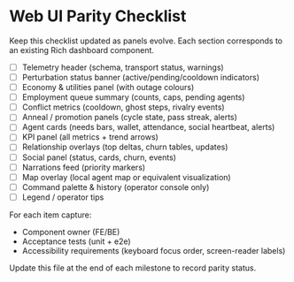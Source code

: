 # Web UI Parity Checklist

Keep this checklist updated as panels evolve. Each section corresponds to an existing Rich dashboard component.

- [ ] Telemetry header (schema, transport status, warnings)
- [ ] Perturbation status banner (active/pending/cooldown indicators)
- [ ] Economy & utilities panel (with outage colours)
- [ ] Employment queue summary (counts, caps, pending agents)
- [ ] Conflict metrics (cooldown, ghost steps, rivalry events)
- [ ] Anneal / promotion panels (cycle state, pass streak, alerts)
- [ ] Agent cards (needs bars, wallet, attendance, social heartbeat, alerts)
- [ ] KPI panel (all metrics + trend arrows)
- [ ] Relationship overlays (top deltas, churn tables, updates)
- [ ] Social panel (status, cards, churn, events)
- [ ] Narrations feed (priority markers)
- [ ] Map overlay (local agent map or equivalent visualization)
- [ ] Command palette & history (operator console only)
- [ ] Legend / operator tips

For each item capture:
- Component owner (FE/BE)
- Acceptance tests (unit + e2e)
- Accessibility requirements (keyboard focus order, screen-reader labels)

Update this file at the end of each milestone to record parity status.
